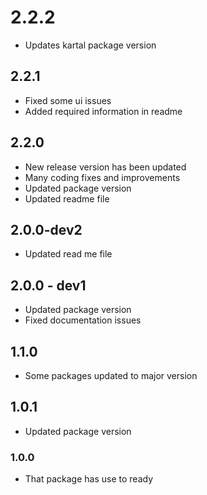 # 2.2.2
- Updates kartal package version

## 2.2.1
- Fixed some ui issues
- Added required information in readme

## 2.2.0
- New release version has been updated
- Many coding fixes and improvements
- Updated package version
- Updated readme file

## 2.0.0-dev2
- Updated read me file

## 2.0.0 - dev1
- Updated package version
- Fixed documentation issues

## 1.1.0

- Some packages updated to major version

## 1.0.1

- Updated package version

### 1.0.0

- That package has use to ready

